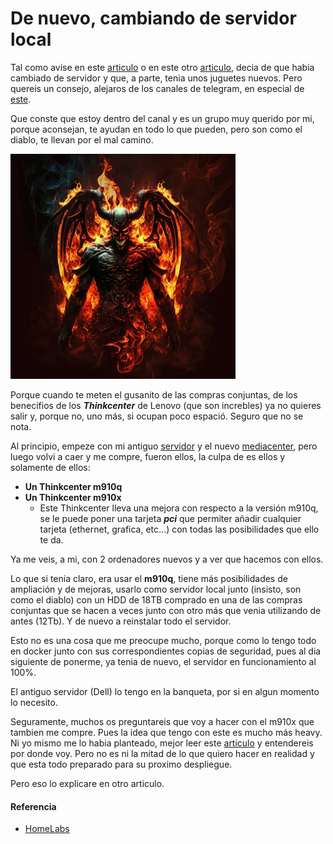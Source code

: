 # De nuevo, cambiando de servidor local

Tal como avise en este [articulo](/2023-01-19-mis-nuevos-juguetes) o en este otro [articulo](/2022-05-26-nuevo-servidor), decia de que habia cambiado de servidor y que, a parte, tenia unos juguetes nuevos. Pero quereis un consejo, alejaros de los canales de telegram, en especial de [este](https://homelabs.club).

<!--more-->

Que conste que estoy dentro del canal y es un grupo muy querido por mi, porque aconsejan, te ayudan en todo lo que pueden, pero son como el diablo, te llevan por el mal camino.

![](/images/lucifer.jpg "Luficer")

Porque cuando te meten el gusanito de las compras conjuntas, de los benecifios de los ***Thinkcenter*** de Lenovo (que son increbles) ya no quieres salir y, porque no, uno más, si ocupan poco espació. Seguro que no se nota.

Al principio, empeze con mi antiguo [servidor](/2022-05-26-nuevo-servidor) y el nuevo [mediacenter](/2022-11-08-cambiando-mediacenter), pero luego volvi a caer y me compre, fueron ellos, la culpa de es ellos y solamente de ellos:
- **Un Thinkcenter m910q**
- **Un Thinkcenter m910x**
  - Este Thinkcenter lleva una mejora con respecto a la versión m910q, se le puede poner una tarjeta ***pci*** que permiter añadir cualquier tarjeta (ethernet, grafica, etc...) con todas las posibilidades que ello te da.

Ya me veis, a mi, con 2 ordenadores nuevos y a ver que hacemos con ellos.

Lo que si tenia claro, era usar el **m910q**, tiene más posibilidades de ampliación y de mejoras, usarlo como servidor local junto (insisto, son como el diablo) con un HDD de 18TB comprado en una de las compras conjuntas que se hacen a veces junto con otro más que venia utilizando de antes (12Tb). Y de nuevo a reinstalar todo el servidor.

Esto no es una cosa que me preocupe mucho, porque como lo tengo todo en docker junto con sus correspondientes copias de seguridad, pues al dia siguiente de ponerme, ya tenia de nuevo, el servidor en funcionamiento al 100%.

El antiguo servidor (Dell) lo tengo en la banqueta, por si en algun momento lo necesito.

Seguramente, muchos os preguntareis que voy a hacer con el m910x que tambien me compre. Pues la idea que tengo con este es mucho más heavy. Ni yo  mismo me lo habia planteado, mejor leer este [articulo](/2023-01-19-mis-nuevos-juguetes) y entendereis por donde voy. Pero no es ni la mitad de lo que quiero hacer en realidad y que esta todo preparado para su proximo despliegue.

Pero eso lo explicare en otro articulo.
#### Referencia
- [HomeLabs](https://homelabs.club)

